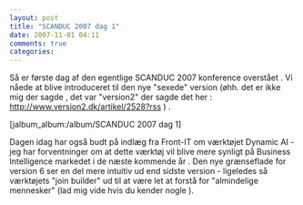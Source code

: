 ```yaml
---
layout: post
title: "SCANDUC 2007 dag 1"
date: 2007-11-01 04:11
comments: true 
categories: 
---
```

Så er første dag af den egentlige SCANDUC 2007 konference overstået . Vi nåede at blive introduceret  til den nye "sexede" version (øhh. det er ikke mig der sagde , det var "version2" der sagde det her : <a href="http://www.version2.dk/artikel/2528?rss" title="http://www.version2.dk/artikel/2528?rss ">http://www.version2.dk/artikel/2528?rss </a>)  .

[jalbum_album:/album/SCANDUC 2007 dag 1]

Dagen idag har også budt på indlæg fra Front-IT om værktøjet Dynamic AI - jeg har forventninger om at dette værktøj vil blive mere synligt på Business Intelligence markedet i de næste kommende år . Den nye grænseflade for version 6 ser en del mere intuitiv ud end sidste version - ligeledes så værktøjets "join builder" ud til at være let at forstå for "almindelige mennesker" (lad mig vide hvis du kender nogle ).
